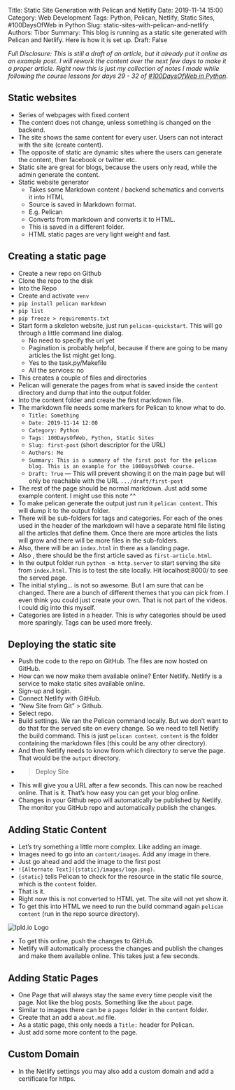 Title: Static Site Generation with Pelican and Netlify
Date: 2019-11-14 15:00
Category: Web Development
Tags: Python, Pelican, Netlify, Static Sites, #100DaysOfWeb in Python
Slug: static-sites-with-pelican-and-netlify
Authors: Tibor
Summary: This blog is running as a static site generated with Pelican and Netlify. Here is how it is set up. 
Draft: False

*Full Disclosure: This is still a draft of an article, but it already put it online as an example post. I will rework the content over the next few days to make it a proper article. Right now this is just my collection of notes I made while following the course lessons for days 29 - 32 of [#100DaysOfWeb in Python](https://github.com/tbrlpld/100daysofweb-with-python-course/tree/master/days/029-032-static-site-gen)*.

## Static websites
* Series of webpages with fixed content
* The content does not change, unless something is changed on the backend. 
* The site shows the same content for every user. Users can not interact with the site (create content). 
* The opposite of static are dynamic sites where the users can generate the content, then facebook or twitter etc. 
* Static site are great for blogs, because the users only read, while the admin generate the content. 
* Static website generator 
	* Takes some Markdown content / backend schematics and converts it into HTML
	* Source is saved in Markdown format. 
	* E.g. Pelican 
	* Converts from markdown and converts it to HTML. 
	* This is saved in a different folder. 
	* HTML  static pages are very light weight and fast. 

## Creating a static page
* Create a new repo on Github
* Clone the repo to the disk 
* Into the Repo 
* Create and activate `venv`
* `pip install pelican markdown`
* `pip list`
* `pip freeze > requirements.txt`
* Start form a skeleton website, just run  `pelican-quickstart`. This will go through a little command line dialog. 
	* No need to specify the url yet
	* Pagination is probably helpful, because if there are going to be many articles the list might get long.
	* Yes to the task.py/Makefile
	* All the services: no
* This creates a couple of files and directories
* Pelican will generate the pages from what is saved inside the `content` directory and dump that into the output folder.
* Into the content folder and create the first markdown file.
* The markdown file needs some markers for Pelican to know what to do. 
	* `Title: Something`
	* `Date: 2019-11-14 12:00`
	* `Category: Python`
	* `Tags: 100DaysOfWeb, Python, Static Sites`
	* `Slug: first-post` (short descriptor for the URL)
	* `Authors: Me`
	* `Summary: This is a summary of the first post for the pelican blog. This is an example for the 100DaysOfWeb course.`
	* `Draft: True` — This will prevent showing it on the main page but will only be reachable with the URL `.../draft/first-post`
* The rest of the page should be normal markdown. Just add some example content. I might use this note ^^ 
* To make pelican generate the output just run it  `pelican content`. This will dump it to the output folder. 
* There will be sub-folders for tags and categories. For each of the ones used in the header of the markdown will have a separate html file listing all the articles that define them. Once there are more articles the lists will grow and there will be more files in the sub-folders. 
* Also, there will be an `index.html` in there as a landing page. 
* Also , there should be the first article saved as `first-article.html`.
* In the output folder run `python -m http.server` to start serving the site from `index.html`. This is to test the site locally. Hit localhost:8000/  to see the served page.
* The initial styling… is not so awesome. But I am sure that can be changed. There are a bunch of different themes that you can pick from. I even think you could just create your own. That is not part of the videos. I could dig into this myself.
* Categories are listed in a header. This is why categories should be used more sparingly. Tags can be used more freely.

## Deploying the static site
* Push the code to the repo on GitHub. The files are now hosted on GitHub. 
* How can we now make them available online? Enter Netlify. Netlify is a service to make static sites available online.
* Sign-up and login.
* Connect Netlify with GitHub. 
* “New Site from Git” > Github.
* Select repo. 
* Build settings. We ran the Pelican command locally. But we don’t want to do that for the served site on every change. So we need to tell Netlify the build command. This is just `pelican content`. `content` is the folder containing the markdown files (this could be any other directory).
* And then Netlify needs to know from which directory to serve the page. That would be the `output` directory. 
* > Deploy Site
* This will give you a URL after a few seconds. This can now be reached online. That is it. That’s how easy you can get your blog online. 
* Changes in your Github repo will automatically be published by Netlify. The monitor you GitHub repo and automatically publish the changes.  

## Adding Static Content
* Let’s try something a little more complex. Like adding an image. 
* Images need to go into an `content/images`.  Add any image in there. 
* Just go ahead and add the image to the first post
* `![Alternate Text]({static}/images/logo.png)`. 
* `{static}` tells Pelican to check for the resource in the static file source, which is the `content` folder.  
* That is it. 
* Right now this is not converted to HTML yet. The site will not yet show it. 
* To get this into HTML we need to run the build command again `pelican content` (run in the repo source directory). 

![lpld.io Logo]({static}/images/logo.svg)

* To get this online, push the changes to GitHub. 
* Netlify will automatically process the changes and publish the changes and make them available online. This takes just a few seconds.

## Adding Static Pages
* One Page that will always stay the same every time people visit the page. Not like the blog posts. Something like the `about` page. 
* Similar to images there can be a `pages` folder in the `content` folder. 
* Create that an add a `about.md` file. 
* As a static page, this only needs a `Title:` header for Pelican.
* Just add some more content to the page. 

## Custom Domain
* In the Netlify settings you may also add a custom domain and add a certificate for https. 
